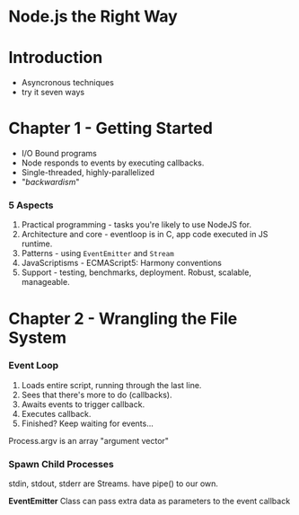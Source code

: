 Node.js the Right Way
=====================

# Introduction

- Asyncronous techniques
- try it seven ways

# Chapter 1 - Getting Started

- I/O Bound programs 
- Node responds to events by executing callbacks.
- Single-threaded, highly-parallelized
- "*backwardism*"

### 5 Aspects
1. Practical programming - tasks you're likely to use NodeJS for.
1. Architecture and core - eventloop is in C, app code executed in JS runtime.
1. Patterns - using `EventEmitter` and `Stream`
1. JavaScriptisms - ECMAScript5: Harmony conventions
1. Support - testing, benchmarks, deployment. Robust, scalable, manageable.

# Chapter 2 - Wrangling the File System

### Event Loop
1. Loads entire script, running through the last line.
1. Sees that there's more to do (callbacks).
1. Awaits events to trigger callback.
1. Executes callback.
1. Finished? Keep waiting for events...

Process.argv is an array "argument vector"

### Spawn Child Processes

stdin, stdout, stderr are Streams. have pipe() to our own.

**EventEmitter** Class can pass extra data as parameters to the event callback
